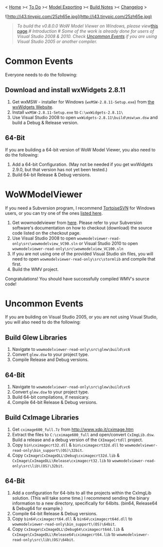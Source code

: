< <a href='http://code.google.com/p/wowmodelviewer/wiki/Home'>Home</a> ><
<a href='http://code.google.com/p/wowmodelviewer/wiki/ToDo'>To Do</a> ><
<a href='http://code.google.com/p/wowmodelviewer/wiki/Exporting'>Model Exporting</a> ><
<a href='http://wowmodelviewer.googlecode.com/svn/trunk/doc/buildnotes.txt'>Build Notes</a> ><
<a href='http://wowmodelviewer.googlecode.com/svn/trunk/doc/ChangeLog.txt'>Changelog</a> >

![http://i43.tinypic.com/25zh65e.jpg](http://i43.tinypic.com/25zh65e.jpg)
> _To build the v0.8.0.0 WoW Model Viewer on Windows, please view_<a href='http://code.google.com/p/wowmodelviewer/wiki/v0800_WindowsCompilation'>this page</a>._# Introduction #
Some of the work is already done for users of Visual Studio 2008 & 2010. Check [Uncommon Events](WindowsCompilation#Uncommon_Events.md) if you are using Visual Studio 2005 or another compiler._

# Common Events #
Everyone needs to do the following:
## Download and install wxWidgets 2.8.11 ##
  1. Get wxMSW - installer for Windows (`wxMSW-2.8.11-Setup.exe`) from [the wxWidgets Website](http://www.wxwidgets.org/downloads/).
  1. Install `wxMSW-2.8.11-Setup.exe` to `C:\wxWidgets-2.8.11\`
  1. Use Visual Studio 2008 to open `wxWidgets-2.8.11\build\msw\wx.dsw` and build a Debug & Release version.
## 64-Bit ##
If you are building a 64-bit version of WoW Model Viewer, you also need to do the following:
  1. Add a 64-bit Configuration. (May not be needed if you get wxWidgets 2.9.0, but that version has not yet been tested.)
  1. Build 64-bit Release & Debug versions.

# WoWModelViewer #
If you need a Subversion program, I recommend [TortoiseSVN](http://tortoisesvn.net/) for Windows users, or you can try one of the ones [listed here](http://subversion.apache.org/packages.html).
  1. Get wowmodelviewer from [here](http://code.google.com/p/wowmodelviewer/source/checkout). Please refer to your Subversion software's documentation on how to checkout (download) the source code listed on the checkout page.
  1. Use Visual Studio 2008 to open `wowmodelviewer-read-only\src\wowmodelview_VC90.sln` or Visual Studio 2010 to open `wowmodelviewer-read-only\src\wowmodelview_VC100.sln`
  1. If you are not using one of the provided Visual Studio sln files, you will need to open `wowmodelviewer-read-only\src\stormlib` and compile that first.
  1. Build the WMV project.

Congratulations! You should have successfully compiled WMV's source code!

# Uncommon Events #
If you are building on Visual Studio 2005, or you are not using Visual Studio, you will also need to do the following:
## Build Glew Libraries ##
  1. Navigate to `wowmodelviewer-read-only\src\glew\build\vc6`
  1. Convert `glew.dsw` to your project type.
  1. Compile Release and Debug versions.
## 64-Bit ##
  1. Navigate to `wowmodelviewer-read-only\src\glew\build\vc6`
  1. Convert `glew.dsw` to your project type.
  1. Build 64-bit compilations, if nessicary.
  1. Compile 64-bit Release & Debug versions.

## Build CxImage Libraries ##
  1. Get `cximage600_full.7z` from http://www.xdp.it/cximage.htm
  1. Extract the files to `C:\cximage600_full` and open/convert `CxImgLib.dsw`. Build a release and a debug version of the `CXImageCrtdll` project.
  1. Copy `bin\cximagecrt32.dll` & `bin\cximagecrt32d.dll` to `wowmodelviewer-read-only\bin_support\(OS)\32bit`.
  1. Copy `CxImage\CxImageDLL\Debug\cximagecrt32d.lib` & `CxImage\CxImageDLL\Release\cximagecrt32.lib` to `wowmodelviewer-read-only\src\lib\(OS)\32bit`.
## 64-Bit ##
  1. Add a configuration for 64-bits to all the projects within the CxImgLib solution. (This will take some time.) I recommend sending the binary information to a new directory, specifically for 64bits. (bin64, Release64 & Debug64 for example.)
  1. Compile 64-bit Release & Debug versions.
  1. Copy `bin64\cximagecrt64.dll` & `bin64\cximagecrt64d.dll` to `wowmodelviewer-read-only\bin_support\(OS)\64bit`.
  1. Copy `CxImage\CxImageDLL\Debug64\cximagecrt64d.lib` & `CxImage\CxImageDLL\Release64\cximagecrt64.lib` to `wowmodelviewer-read-only\src\lib\(OS)\64bit`.